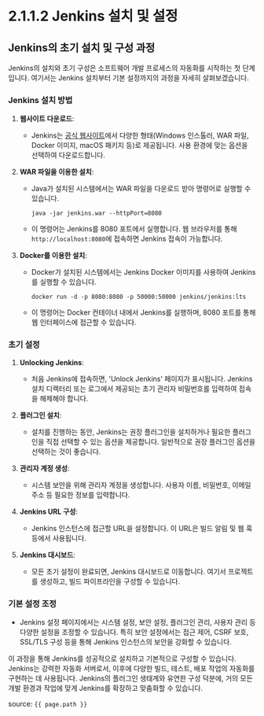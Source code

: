# 2.1.1.2 Jenkins 설치 및 설정

## Jenkins의 초기 설치 및 구성 과정

Jenkins의 설치와 초기 구성은 소프트웨어 개발 프로세스의 자동화를 시작하는 첫 단계입니다. 여기서는 Jenkins 설치부터 기본 설정까지의 과정을 자세히 살펴보겠습니다.

### Jenkins 설치 방법

1. **웹사이트 다운로드**:
    - Jenkins는 [공식 웹사이트](https://jenkins.io/download/)에서 다양한 형태(Windows 인스톨러, WAR 파일, Docker 이미지, macOS 패키지 등)로 제공됩니다. 사용 환경에 맞는 옵션을 선택하여 다운로드합니다.

2. **WAR 파일을 이용한 설치**:
    - Java가 설치된 시스템에서는 WAR 파일을 다운로드 받아 명령어로 실행할 수 있습니다.
      ```shell
      java -jar jenkins.war --httpPort=8080
      ```
    - 이 명령어는 Jenkins를 8080 포트에서 실행합니다. 웹 브라우저를 통해 `http://localhost:8080`에 접속하면 Jenkins 접속이 가능합니다.

3. **Docker를 이용한 설치**:
    - Docker가 설치된 시스템에서는 Jenkins Docker 이미지를 사용하여 Jenkins를 실행할 수 있습니다.
      ```shell
      docker run -d -p 8080:8080 -p 50000:50000 jenkins/jenkins:lts
      ```
    - 이 명령어는 Docker 컨테이너 내에서 Jenkins를 실행하며, 8080 포트를 통해 웹 인터페이스에 접근할 수 있습니다.

### 초기 설정

1. **Unlocking Jenkins**:
    - 처음 Jenkins에 접속하면, 'Unlock Jenkins' 페이지가 표시됩니다. Jenkins 설치 디렉터리 또는 로그에서 제공되는 초기 관리자 비밀번호를 입력하여 접속을 해제해야 합니다.

2. **플러그인 설치**:
    - 설치를 진행하는 동안, Jenkins는 권장 플러그인을 설치하거나 필요한 플러그인을 직접 선택할 수 있는 옵션을 제공합니다. 일반적으로 권장 플러그인 옵션을 선택하는 것이 좋습니다.

3. **관리자 계정 생성**:
    - 시스템 보안을 위해 관리자 계정을 생성합니다. 사용자 이름, 비밀번호, 이메일 주소 등 필요한 정보를 입력합니다.

4. **Jenkins URL 구성**:
    - Jenkins 인스턴스에 접근할 URL을 설정합니다. 이 URL은 빌드 알림 및 웹 훅 등에서 사용됩니다.

5. **Jenkins 대시보드**:
    - 모든 초기 설정이 완료되면, Jenkins 대시보드로 이동합니다. 여기서 프로젝트를 생성하고, 빌드 파이프라인을 구성할 수 있습니다.

### 기본 설정 조정

- Jenkins 설정 페이지에서는 시스템 설정, 보안 설정, 플러그인 관리, 사용자 관리 등 다양한 설정을 조정할 수 있습니다. 특히 보안 설정에서는 접근 제어, CSRF 보호, SSL/TLS 구성 등을 통해 Jenkins 인스턴스의 보안을 강화할 수 있습니다.

이 과정을 통해 Jenkins를 성공적으로 설치하고 기본적으로 구성할 수 있습니다. Jenkins는 강력한 자동화 서버로서, 이후에 다양한 빌드, 테스트, 배포 작업의 자동화를 구현하는 데 사용됩니다. Jenkins의 플러그인 생태계와 유연한 구성 덕분에, 거의 모든 개발 환경과 작업에 맞게 Jenkins를 확장하고 맞춤화할 수 있습니다.

source: `{{ page.path }}`
